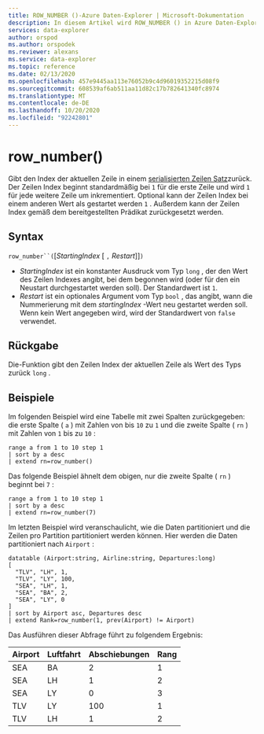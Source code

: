 ```yaml
---
title: ROW_NUMBER ()-Azure Daten-Explorer | Microsoft-Dokumentation
description: In diesem Artikel wird ROW_NUMBER () in Azure Daten-Explorer beschrieben.
services: data-explorer
author: orspod
ms.author: orspodek
ms.reviewer: alexans
ms.service: data-explorer
ms.topic: reference
ms.date: 02/13/2020
ms.openlocfilehash: 457e9445aa113e76052b9c4d96019352215d08f9
ms.sourcegitcommit: 608539af6ab511aa11d82c17b782641340fc8974
ms.translationtype: MT
ms.contentlocale: de-DE
ms.lasthandoff: 10/20/2020
ms.locfileid: "92242801"
---
```

# <a name="row_number"></a>row_number()

Gibt den Index der aktuellen Zeile in einem [serialisierten Zeilen Satz](./windowsfunctions.md#serialized-row-set)zurück.
Der Zeilen Index beginnt standardmäßig bei `1` für die erste Zeile und wird `1` für jede weitere Zeile um inkrementiert.
Optional kann der Zeilen Index bei einem anderen Wert als gestartet werden `1` .
Außerdem kann der Zeilen Index gemäß dem bereitgestellten Prädikat zurückgesetzt werden.

## <a name="syntax"></a>Syntax

`row_number``(`[*StartingIndex* [ `,` *Restart*]]`)`

* *StartingIndex* ist ein konstanter Ausdruck vom Typ `long` , der den Wert des Zeilen Indexes angibt, bei dem begonnen wird (oder für den ein Neustart durchgestartet werden soll). Der Standardwert ist `1`.
* *Restart* ist ein optionales Argument vom Typ `bool` , das angibt, wann die Nummerierung mit dem *startingIndex* -Wert neu gestartet werden soll. Wenn kein Wert angegeben wird, wird der Standardwert von `false` verwendet.

## <a name="returns"></a>Rückgabe

Die-Funktion gibt den Zeilen Index der aktuellen Zeile als Wert des Typs zurück `long` .

## <a name="examples"></a>Beispiele

Im folgenden Beispiel wird eine Tabelle mit zwei Spalten zurückgegeben: die erste Spalte ( `a` ) mit Zahlen von bis `10` zu `1` und die zweite Spalte ( `rn` ) mit Zahlen von `1` bis zu `10` :

```kusto
range a from 1 to 10 step 1
| sort by a desc
| extend rn=row_number()
```

Das folgende Beispiel ähnelt dem obigen, nur die zweite Spalte ( `rn` ) beginnt bei `7` :

```kusto
range a from 1 to 10 step 1
| sort by a desc
| extend rn=row_number(7)
```

Im letzten Beispiel wird veranschaulicht, wie die Daten partitioniert und die Zeilen pro Partition partitioniert werden können. Hier werden die Daten partitioniert nach `Airport` :

```kusto
datatable (Airport:string, Airline:string, Departures:long)
[
  "TLV", "LH", 1,
  "TLV", "LY", 100,
  "SEA", "LH", 1,
  "SEA", "BA", 2,
  "SEA", "LY", 0
]
| sort by Airport asc, Departures desc
| extend Rank=row_number(1, prev(Airport) != Airport)
```

Das Ausführen dieser Abfrage führt zu folgendem Ergebnis:

Airport  | Luftfahrt  | Abschiebungen  | Rang
---------|----------|-------------|------
SEA      | BA       | 2           | 1
SEA      | LH       | 1           | 2
SEA      | LY       | 0           | 3
TLV      | LY       | 100         | 1
TLV      | LH       | 1           | 2